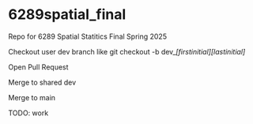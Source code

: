 # 6289spatial_final
Repo for 6289 Spatial Statitics Final Spring 2025

Checkout user dev branch like
git checkout -b dev_*[firstinitial][lastinitial]*

Open Pull Request

Merge to shared dev

Merge to main

TODO: work
